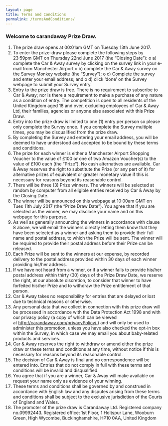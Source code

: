 ```yaml
---
layout: page
title: Terms and Conditions
permalink: /termsAndConditions/
---
```


### Welcome to carandaway Prize Draw.

1.	The prize draw opens at 00:01am GMT on Tuesday 13th June 2017.
2.	To enter the prize-draw please complete the following steps by 23:59pm GMT on Thursday 22nd June 2017 (the “Closing Date”):
o	a) complete the Car & Away survey by clicking on the survey link in your e-mail from Manchester Airport 
o	b) complete the Car & Away survey on the Survey Monkey website (the “Survey”);
o	c) Complete the survey and enter your email address; and
o	d) click ‘done’ on the Survey webpage to submit your Survey entry.
3.	Entry to the prize draw is free. There is no requirement to subscribe to Car & Away; nor is there a requirement to make a purchase of any nature as a condition of entry. The competition is open to all residents of the United Kingdom aged 18 and over, excluding employees of Car & Away Ltd, their families, agencies or anyone else associated with this Prize Draw.
4.	Entry into the prize draw is limited to one (1) entry per person so please only complete the Survey once. If you complete the Survey multiple times, you may be disqualified from the prize draw.
5.	By completing the Survey and entering your email address, you will be deemed to have understood and accepted to be bound by these terms and conditions.
6.	The prize for each winner is either a Manchester Airport Shopping Voucher to the value of £100 or one of two Amazon Voucher(s) to the value of £100 each (the “Prize”). No cash alternatives are available. Car & Away reserves the right to substitute the Prize (or any part of it) for alternative prizes of equivalent or greater monetary value if this is necessary for reasons beyond its reasonable control.
7.	There will be three (3) Prize winners. The winners will be selected at random by computer from all eligible entries received by Car & Away by the Closing Date.
8.	The winner will be announced on this webpage at 10:00am GMT on Tues 11th July 2017 (the “Prize Draw Date”). You agree that if you are selected as the winner, we may disclose your name and on this webpage for this purpose.
9.	As well as generally announcing the winners in accordance with clause 8 above, we will email the winners directly letting them know that they have been selected as a winner and asking them to provide their full name and postal address, to which the Prize will be sent. The winner will be required to provide their postal address before their Prize can be released.
10.	Each Prize will be sent to the winners at our expense, by recorded delivery to the postal address provided within 30 days of each winner providing his/her address.
11.	If we have not heard from a winner, or if a winner fails to provide his/her postal address within thirty (30) days of the Prize Draw Date, we reserve the right, at our absolute discretion, to consider that winner to have forfeited his/her Prize and to withdraw the Prize entitlement of that person.
12.	Car & Away takes no responsibility for entries that are delayed or lost due to technical reasons or otherwise.
13.	Any personal data that we collect in connection with this prize draw will be processed in accordance with the Data Protection Act 1998 and with our privacy policy (a copy of which can be viewed at http://carandaway.com/privacyPolicy/ ) and will only be used to administer this promotion, unless you have also checked the opt-in box within the Survey, in which case we may email you about baby-related products and services.
14.	Car & Away reserves the right to withdraw or amend either the prize draw or these terms and conditions at any time, without notice if this is necessary for reasons beyond its reasonable control.
15.	The decision of Car & Away is final and no correspondence will be entered into. Entries that do not comply in full with these terms and conditions will be invalid and disqualified.
16.	You agree that if you are a winner, Car & Away will make available on request your name only as evidence of your winning.
17.	These terms and conditions shall be governed by and construed in accordance with English law and any disputes arising from these terms and conditions shall be subject to the exclusive jurisdiction of the Courts of England and Wales.
18.	The promoter of the prize draw is Carandaway Ltd. Registered company no.09992443. Registered office: 1st Floor, 1 Holtspur Lane, Wooburn Green, High Wycombe, Buckinghamshire, HP10 0AA, United Kingdom
